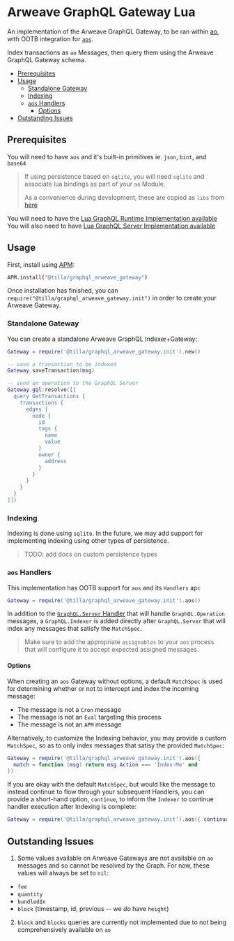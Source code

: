 # Arweave GraphQL Gateway Lua 

An implementation of the Arweave GraphQL Gateway, to be ran within
[ao](https://ao.arweave.dev), with OOTB integration for
[`aos`](https://github.com/permaweb/aos).

Index transactions as `ao` Messages, then query them using the Arweave GraphQL
Gateway schema.

<!-- toc -->

- [Prerequisites](#prerequisites)
- [Usage](#usage)
  - [Standalone Gateway](#standalone-gateway)
  - [Indexing](#indexing)
  - [`aos` Handlers](#aos-handlers)
    - [Options](#options)
- [Outstanding Issues](#outstanding-issues)

<!-- tocstop -->

## Prerequisites

You will need to have `aos` and it's built-in primitives ie. `json`, `bint`, and
`base64`

> If using persistence based on `sqlite`, you will need `sqlite` and associate
> lua bindings as part of your `ao` Module.
>
> As a convenience during development, these are copied as `libs` from
> [here](../../ao_libs)

You will need to have the
[Lua GraphQL Runtime Implementation available](../runtime) You will also need to
have [Lua GraphQL Server Implementation available](../server/)

## Usage

First, install using [APM](https://apm.betteridea.dev/):

```sh
APM.install("@tilla/graphql_arweave_gateway")
```

Once installation has finished, you can
`require("@tilla/graphql_arweave_gateway.init")` in order to create your Arweave
Gateway.

### Standalone Gateway

You can create a standalone Arweave GraphQL Indexer+Gateway:

```lua
Gateway = require('@tilla/graphql_arweave_gateway.init').new()

-- save a transaction to be indexed
Gateway.saveTransaction(msg)

-- send an operation to the GraphQL Server
Gateway.gql:resolve([[
  query GetTransactions {
    transactions {
      edges {
        node {
          id
          tags {
            name
            value
          }
          owner {
            address
          }
        }
      }
    }
  }
]])
```

### Indexing

Indexing is done using `sqlite`. In the future, we may add support for
implementing indexing using other types of persistence.

> TODO: add docs on custom persistence types

### `aos` Handlers

This implementation has OOTB support for `aos` and its `Handlers` api:

```lua
Gateway = require('@tilla/graphql_arweave_gateway.init').aos()
```

In addition to the [`GraphQL.Server` Handler](../server/README.md#aos-handler)
that will handle `GraphQL.Operation` messages, a `GraphQL.Indexer` is added
directly after `GraphQL.Server` that will index any messages that satisfy the
`MatchSpec`.

> Make sure to add the appropriate `assignables` to your `aos` process that will
> configure it to accept expected assigned messages.

#### Options

When creating an `aos` Gateway without options, a default `MatchSpec` is used
for determining whether or not to intercept and index the incoming message:

- The message is not a `Cron` message
- The message is not an `Eval` targeting this process
- The message is not an `APM` message

Alternatively, to customize the Indexing behavior, you may provide a custom
`MatchSpec`, so as to only index messages that satisy the provided `MatchSpec`:

```lua
Gateway = require('@tilla/graphql_arweave_gateway.init').aos({
  match = function (msg) return msg.Action === 'Index-Me' end
})
```

If you are okay with the default `MatchSpec`, but would like the message to
instead continue to flow through your subsequent Handlers, you can provide a
short-hand option, `continue`, to inform the `Indexer` to continue handler
execution after Indexing is complete:

```lua
Gateway = require('@tilla/graphql_arweave_gateway.init').aos({ continue = true })
```

## Outstanding Issues

1. Some values available on Arweave Gateways are not available on `ao` messages
   and so cannot be resolved by the Graph. For now, these values will always be
   set to `nil`:

- `fee`
- `quantity`
- `bundledIn`
- `block` (timestamp, id, previous -- we _do_ have `height`)

2. `block` and `blocks` queries are currently not implemented due to not being
   comprehensively available on `ao`
